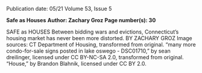 Publication date: 05/21
Volume 53, Issue 5

**Safe as Houses**
**Author: Zachary Groz**
**Page number(s): 30**

SAFE
as
HOUSES
Between 
bidding wars 
and evictions, 
Connecticut’s housing 
market has never been 
more distorted.
BY ZACHARY GROZ
Image sources: CT Department of Housing, transformed 
from original. “many more condo-for-sale signs posted in 
lake oswego - DSC01710,” by sean dreilinger, licensed 
under CC BY-NC-SA 2.0, transformed from original. 
“House,” by Brandon Blahnik, licensed under CC BY 2.0.